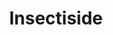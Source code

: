 ---
ee_id: '8'
site: '1'
type: '2'
long_id: 1991-001 Insectiside
url: 1991-001-insectiside
year: '1991'
medium: Video
commission:
add_credit:
dims:
pitch: "<p>​Live concert by my sister and I's band.</p>"
ps: "<p>​Yeah,....this is how we used to spend our time in the suburbs of Buffalo
  New York. </p>"
live_url:
related:
title: Insectiside
youtube: |
  {"id":"bf9o35P-7fQ","url":"http:\/\/www.youtube.com\/embed\/bf9o35P-7fQ?rel=0&wmode=opaque&hd=1","width":"640","height":"480","type":"youtube","title":"Insectiside (1\/3)","description":"Buffalo, New York's greatest basement punk band, breaks up during their 1991(?) show. In this first video watch Death (guitar) and","thumbnail_small":"http:\/\/img.youtube.com\/vi\/bf9o35P-7fQ\/2.jpg","thumbnail_large":"http:\/\/img.youtube.com\/vi\/bf9o35P-7fQ\/0.jpg","author":"coryarcangel","length":"281","embed":"%3Ciframe%20src%3D%22http%3A\/\/www.youtube.com\/embed\/bf9o35P-7fQ%3Frel%3D0%26wmode%3Dopaque%26hd%3D1%22%20border%3D%220%22%20height%3D%22480%22%20width%3D%22640%22%3E%3C\/iframe%3E"}
  {"id":"x68nx2OZ1Gc","url":"http:\/\/www.youtube.com\/embed\/x68nx2OZ1Gc?rel=0&wmode=opaque&hd=1","width":"640","height":"480","type":"youtube","title":"Insectiside (2\/3)","description":"In this second video watch Buffalo New York's greatest basement punk band, Insectiside reunite in after a heart warming plea made by Death","thumbnail_small":"http:\/\/img.youtube.com\/vi\/x68nx2OZ1Gc\/2.jpg","thumbnail_large":"http:\/\/img.youtube.com\/vi\/x68nx2OZ1Gc\/0.jpg","author":"coryarcangel","length":"118","embed":"%3Ciframe%20src%3D%22http%3A\/\/www.youtube.com\/embed\/x68nx2OZ1Gc%3Frel%3D0%26wmode%3Dopaque%26hd%3D1%22%20border%3D%220%22%20height%3D%22480%22%20width%3D%22640%22%3E%3C\/iframe%3E"}
  {"id":"II2c80zAwU4","url":"http:\/\/www.youtube.com\/embed\/II2c80zAwU4?rel=0&wmode=opaque&hd=1","width":"640","height":"480","type":"youtube","title":"Insectiside (3\/3)","description":"In this third video watch Buffalo New York's greatest basement punk band, Insectiside's reunion tour after reuniting in 1991. Death","thumbnail_small":"http:\/\/img.youtube.com\/vi\/II2c80zAwU4\/2.jpg","thumbnail_large":"http:\/\/img.youtube.com\/vi\/II2c80zAwU4\/0.jpg","author":"coryarcangel","length":"526","embed":"%3Ciframe%20src%3D%22http%3A\/\/www.youtube.com\/embed\/II2c80zAwU4%3Frel%3D0%26wmode%3Dopaque%26hd%3D1%22%20border%3D%220%22%20height%3D%22480%22%20width%3D%22640%22%3E%3C\/iframe%3E"}
imgs: "{filedir_1}insectiside-1991-001-still-3-database-ih.jpg"
subheading:
year2: '1991'
download:
add_credits:
related_code:
! '':
layout: things-i-made
---
